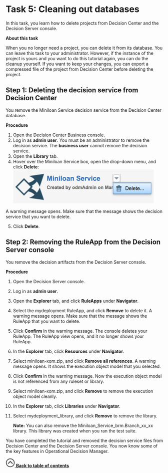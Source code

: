 # Task 5: Cleaning out databases

In this task, you learn how to delete projects from Decision Center and the Decision Server console.

**About this task**

When you no longer need a project, you can delete it from its database. You can leave this task to your administrator. However, if the instance of the project is yours and you want to do this tutorial again, you can do the cleanup yourself. If you want to keep your changes, you can export a compressed file of the project from Decision Center before deleting the project.

## Step 1: Deleting the decision service from Decision Center

You remove the Miniloan Service decision service from the Decision Center database.

**Procedure**

1.   Open the Decision Center Business console.
2.  Log in as **admin user**. You must be an administrator to remove the decision service. The **business user** cannot remove the decision service.
3.  Open the **Library** tab.
4.  Hover over the Miniloan Service box, open the drop-down menu, and click **Delete**:![Image shows the drop-down menu](../images/scrn_delete_decision_service.jpg)

A warning message opens. Make sure that the message shows the decision service that you want to delete.

5.  Click **Delete**.

## Step 2: Removing the RuleApp from the Decision Server console

You remove the decision artifacts from the Decision Server console.

**Procedure**

1.  Open the Decision Server console.
2.  Log in as **admin user**.
3.  Open the **Explorer** tab, and click **RuleApps** under **Navigator**.
4.  Select the mydeployment RuleApp, and click **Remove** to delete it. A warning message opens. Make sure that the message shows the RuleApp that you want to delete.
5.  Click **Confirm** in the warning message. The console deletes your RuleApp. The RuleApp view opens, and it no longer shows your RuleApp.
6.  In the **Explorer** tab, click **Resources** under **Navigator**.
7.  Select miniloan-xom.zip, and click **Remove all references**. A warning message opens. It shows the execution object model that you selected.
8.  Click **Confirm** in the warning message. Now the execution object model is not referenced from any ruleset or library.
9.  Select miniloan-xom.zip, and click **Remove** to remove the execution object model cleanly.
10. In the **Explorer** tab, click **Libraries** under **Navigator**.
11. Select mydeployment\_library, and click **Remove** to remove the library.

    **Note:** You can also remove the Miniloan\_Service\_brm.Branch\_xx\_xx library. This library was created when you ran the test suite.


You have completed the tutorial and removed the decision service files from Decision Center and the Decision Server console. You now know some of the key features in Operational Decision Manager.

[![](../images/home.jpg) **Back to table of contents**](../../README.md)
